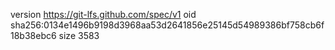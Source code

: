 version https://git-lfs.github.com/spec/v1
oid sha256:0134e1496b9198d3968aa53d2641856e25145d54989386bf758cb6f18b38ebc6
size 3583
